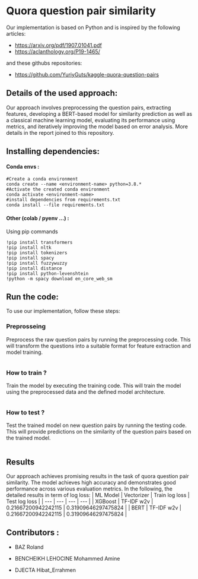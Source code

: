 # Quora question pair similarity


Our implementation is based on Python and is inspired by the following articles:

- https://arxiv.org/pdf/1907.01041.pdf
- https://aclanthology.org/P19-1465/

and these githubs repositories: 
- https://github.com/YuriyGuts/kaggle-quora-question-pairs

## Details of the used approach:
Our approach involves preprocessing the question pairs, extracting features, developing a BERT-based model for similarity prediction as well as a classical machine learning model, evaluating its performance using metrics, and iteratively improving the model based on error analysis. More details in the report joined to this repository.

## Installing dependencies:

#### Conda envs : 

````
#Create a conda environment
conda create --name <environment-name> python=3.8.* 
#Activate the created conda environment
conda activate <environment-name>
#install dependencies from requirements.txt 
conda install --file requirements.txt

 ```` 
#### Other (colab / pyenv ...) : 
Using pip commands 

````
!pip install transformers
!pip install nltk 
!pip install tokenizers
!pip install spacy 
!pip install fuzzywuzzy
!pip install distance 
!pip install python-levenshtein
!python -m spacy download en_core_web_sm
 ```` 
 
## Run the code:
To use our implementation, follow these steps:
### Preprosseing
Preprocess the raw question pairs by running the preprocessing code. This will transform the questions into a suitable format for feature extraction and model training.
 ````

 ````
### How to train ?
Train the model by executing the training code. This will train the model using the preprocessed data and the defined model architecture.
 ````

 ````
### How to test ?
Test the trained model on new question pairs by running the testing code. This will provide predictions on the similarity of the question pairs based on the trained model.
 ````

 ````
## Results
Our approach achieves promising results in the task of quora question pair similarity. The model achieves high accuracy and demonstrates good performance across various evaluation metrics. In the following, the detailed results in term of log loss: 
| ML Model | Vectorizer | Train log loss | Test log loss |
| --- | --- | --- | --- |
| XGBoost | TF-IDF w2v | 0.21667200942242115 | 0.31909646297475824 |
| BERT | TF-IDF w2v | 0.21667200942242115 | 0.31909646297475824 |
## Contributors :
  - BAZ Roland

  - BENCHEIKH LEHOCINE Mohammed Amine
  
  - DJECTA Hibat_Errahmen

  

